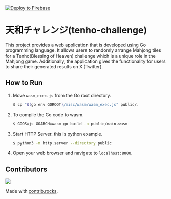 [![Deploy to Firebase](https://github.com/Mahiro-T/tenho-challenge/actions/workflows/firebase-hosting-merge.yml/badge.svg)](https://github.com/Mahiro-T/tenho-challenge/actions/workflows/firebase-hosting-merge.yml)

# 天和チャレンジ(tenho-challenge)
This project provides a web application that is developed using Go programming language. 
It allows users to randomly arrange Mahjong tiles for a Tenho(Blessing of Heaven) challenge which is a unique role in the Mahjong game. 
Additionally, the application gives the functionality for users to share their generated results on X (Twitter).

## How to Run
1. Move `wasm_exec.js` from the Go root directory.
    ```bash
    $ cp "$(go env GOROOT)/misc/wasm/wasm_exec.js" public/.
    ```
1. To compile the Go code to wasm.
    ```bash
    $ GOOS=js GOARCH=wasm go build -o public/main.wasm
    ```
1. Start HTTP Server. this is python example.
    ```bash
    $ python3 -m http.server --directory public
    ```
1. Open your web browser and navigate to `localhost:8000`.

## Contributors
<a href="https://github.com/mahiro-t/tenho-challenge/graphs/contributors">
  <img src="https://contrib.rocks/image?repo=mahiro-t/tenho-challenge" />
</a>

Made with [contrib.rocks](https://contrib.rocks).